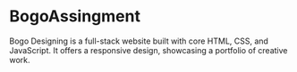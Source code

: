 # BogoAssingment
 Bogo Designing is a full-stack website built with core HTML, CSS, and JavaScript. It offers a responsive design, showcasing a portfolio of creative work.
